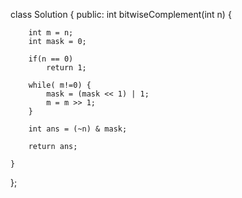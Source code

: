 class Solution {
public:
    int bitwiseComplement(int n) {
        
        int m = n;
        int mask = 0;
        
        if(n == 0)
            return 1;
        
        while( m!=0) {
            mask = (mask << 1) | 1;
            m = m >> 1;
        }
        
        int ans = (~n) & mask;
        
        return ans;
        
    }
};
